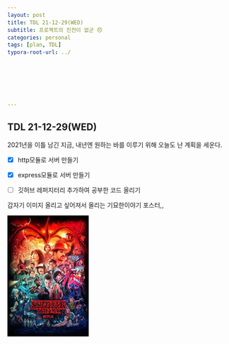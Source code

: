```yaml
---
layout: post
title: TDL 21-12-29(WED)
subtitle: 프로젝트의 진전이 없군 😞
categories: personal
tags: [plan, TDL]
typora-root-url: ../






---
```




## TDL 21-12-29(WED)



2021년을 이틀 남긴 지금, 내년엔 원하는 바를 이루기 위해 오늘도 난 계획을 세운다.



- [x] http모듈로 서버 만들기
- [x] express모듈로 서버 만들기
- [ ] 깃허브 레퍼지터리 추가하여 공부한 코드 올리기



갑자기 이미지 올리고 싶어져서 올리는 기묘한이야기 포스터,,

![img](/assets/images/etc/stranger_things.jpg)

